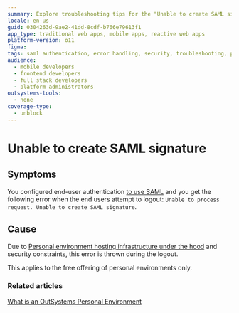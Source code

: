 ```yaml
---
summary: Explore troubleshooting tips for the "Unable to create SAML signature" error in OutSystems 11 (O11) during user logout.
locale: en-us
guid: 0304263d-9ae2-41dd-8cdf-b766e79613f1
app_type: traditional web apps, mobile apps, reactive web apps
platform-version: o11
figma:
tags: saml authentication, error handling, security, troubleshooting, personal environment
audience:
  - mobile developers
  - frontend developers
  - full stack developers
  - platform administrators
outsystems-tools:
  - none
coverage-type:
  - unblock
---
```


# Unable to create SAML signature

## Symptoms

You configured end-user authentication [to use SAML](https://success.outsystems.com/documentation/11/developing_an_application/secure_the_application/end_users/end_users_authentication/configure_saml_2.0_authentication/) and you get the following error when the end users attempt to logout: ``Unable to process request. Unable to create SAML signature``.

## Cause

Due to [Personal environment hosting infrastructure under the hood](https://success.outsystems.com/support/licensing/personal_environment_hosting_infrastructure_under_the_hood/) and security constraints, this error is thrown during the logout.

<div class="info" markdown="1">

This applies to the free offering of personal environments only.

</div>

### Related articles
[What is an OutSystems Personal Environment](../../licensing/whats-a-personal.md)
